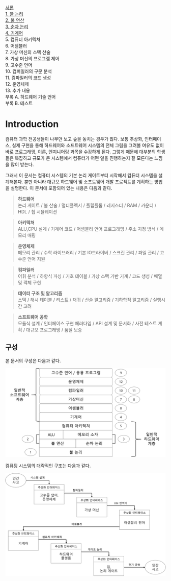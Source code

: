 [서론](#introduction)         
[1. 불 논리](https://github.com/junsu9637/Study/blob/main/Computing%20System/The%20Elements%20Computing%20Systems/Contents/Boolean%20Logic.md#multi-bit-version-of-the-basic-gate)     
[2. 불 연산](https://github.com/junsu9637/Study/blob/main/Computing%20System/The%20Elements%20Computing%20Systems/Contents/Boolean%20operations.md)           
[3. 순차 논리](https://github.com/junsu9637/Study/blob/main/Computing%20System/The%20Elements%20Computing%20Systems/Contents/Sequential%20Logic.md)            
[4. 기계어](https://github.com/junsu9637/Study/blob/main/Computing%20System/The%20Elements%20Computing%20Systems/Contents/Machine%20Language.md)               
5. 컴퓨터 아키텍쳐            
6. 어셈블러              
7. 가상 머신의 스택 산술            
8. 가상 머신의 프로그램 제어             
9. 고수준 언어               
10. 컴퍼일러의 구문 분석             
11. 컴파일러의 코드 생성             
12. 운영체제             
13. 추가 내용             
부록 A. 하드웨어 기술 언어              
부록 B. 테스트            

# Introduction

컴퓨터 과학 전공생들이 나무만 보고 숲을 놓치는 경우가 많다. 보통 추상화, 인터페이스, 실제 구현을 통해 하드웨어와 소프트웨어 시스템의 전체 그림을 그려볼 여유도 없이 바로 프로그래밍, 이론, 엔지니어링 과목을 수강하게 된다. 그렇게 때문에 대부분의 학생들은 복잡하고 규모가 큰 시스템에서 컴퓨터가 어떤 일을 진행하는지 잘 모른다는 느낌을 많이 받는다.

그래서 이 문서는 컴퓨터 시스템의 기본 논리 게이트부터 시작해서 컴퓨터 시스템을 설계해본다. 뿐만 아니라 대규모 하드웨어 및 소프트웨어 개발 프로젝트를 계획하는 방법을 설명한다. 이 문서에 포함되어 있는 내용은 다음과 같다. 

> **하드웨어**      
  논리 게이트 / 불 산술 / 멀티플렉서 / 플립플롭 / 레지스터 / RAM / 카운터 / HDL / 칩 시뮬레이션
  
> **아키텍쳐**      
  ALU,CPU 설계 / 기계어 코드 / 어셈블리 언어 프로그래밍 / 주소 지정 방식 / 메모리 매핑
  
> **운영체제**      
  메모리 관리 / 수학 라이브러리 / 기본 IO드라이버 / 스크린 관리 / 파일 관리 / 고수준 언어 지원
  
> **컴파일러**       
  어휘 분석 / 하향식 파싱 / 기호 테이블 / 가상 스택 기반 기계 / 코드 생성 / 배열 및 객체 구현
  
> **데이터 구조 및 알고리즘**        
  스텍 / 해시 테이블 / 리스트 / 재귀 / 산술 알고리즘 / 기하학적 알고리즘 / 실행시간 고려
  
> **소프트웨어 공학**         
  모듈식 설계 / 인터페이스 구현 페러다임 / API 설계 및 문서화 / 사전 테스트 계획 / 대규모 프로그래밍 / 품질 보증
  
## 구성

본 문서의 구성은 다음과 같다. 

![0.1](https://github.com/junsu9637/Study/blob/main/Computing%20System/The%20Elements%20Computing%20Systems/Image/0-1.png?raw=true)

컴퓨팅 시스템의 대략적인 구조는 다음과 같다.

![0.2](https://github.com/junsu9637/Study/blob/main/Computing%20System/The%20Elements%20Computing%20Systems/Image/0-2.png?raw=true)





  
